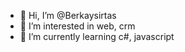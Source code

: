 - 👋 Hi, I’m @Berkaysirtas
- 👀 I’m interested in web, crm
- 🌱 I’m currently learning c#, javascript

<!---
Berkaysirtas/Berkaysirtas is a ✨ special ✨ repository because its `README.md` (this file) appears on your GitHub profile.
You can click the Preview link to take a look at your changes.
--->
